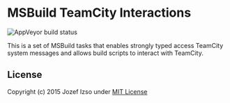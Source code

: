 # MSBuild TeamCity Interactions

![AppVeyor build status](https://img.shields.io/appveyor/ci/jozefizso/msbuild-teamcity-interactions.svg)

This is a set of MSBuild tasks that enables strongly typed
access TeamCity system messages and allows build scripts
to interact with TeamCity.


## License

Copyright (c) 2015 Jozef Izso under [MIT License](LICENSE)
